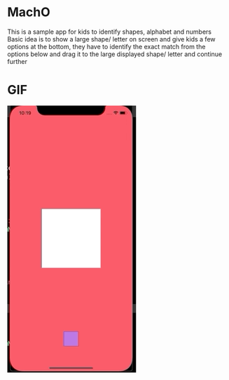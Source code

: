 # MachO
This is a sample app for kids to identify shapes, alphabet and numbers   
Basic idea is to show a large shape/ letter on screen and give kids a few options at the bottom, they have to identify the
exact match from the options below and drag it to the large displayed shape/ letter and continue further  
# GIF  
![](MatchO.gif)
